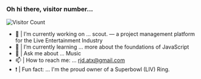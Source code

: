 ### Oh hi there, visitor number...
![Visitor Count](https://profile-counter.glitch.me/r-doherty/count.svg)


- 🔭 | I’m currently working on ... scout. — a project management platform for the Live Entertainment Industry
- 🌱 | I’m currently learning ... more about the foundations of JavaScript
- 💬 | Ask me about ... Music
- 📫 | How to reach me: ... rjd.atx@gmail.com
- ❗️ | Fun fact: ... I'm the proud owner of a Superbowl (LIV) Ring.

<!--
**r-doherty/r-doherty** is a ✨ _special_ ✨ repository because its `README.md` (this file) appears on your GitHub profile.
-->

